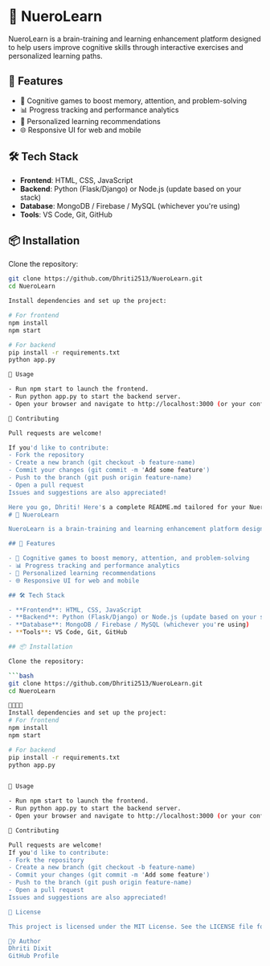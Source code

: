 # 🧠 NueroLearn

NueroLearn is a brain-training and learning enhancement platform designed to help users improve cognitive skills through interactive exercises and personalized learning paths.

## 🚀 Features

- 🧩 Cognitive games to boost memory, attention, and problem-solving
- 📊 Progress tracking and performance analytics
- 🎯 Personalized learning recommendations
- 🌐 Responsive UI for web and mobile

## 🛠️ Tech Stack

- **Frontend**: HTML, CSS, JavaScript
- **Backend**: Python (Flask/Django) or Node.js (update based on your stack)
- **Database**: MongoDB / Firebase / MySQL (whichever you're using)
- **Tools**: VS Code, Git, GitHub

## 📦 Installation

Clone the repository:

```bash
git clone https://github.com/Dhriti2513/NueroLearn.git
cd NueroLearn

Install dependencies and set up the project:

# For frontend
npm install
npm start

# For backend
pip install -r requirements.txt
python app.py

🧪 Usage

- Run npm start to launch the frontend.
- Run python app.py to start the backend server.
- Open your browser and navigate to http://localhost:3000 (or your configured port).

🤝 Contributing

Pull requests are welcome!

If you'd like to contribute:
- Fork the repository
- Create a new branch (git checkout -b feature-name)
- Commit your changes (git commit -m 'Add some feature')
- Push to the branch (git push origin feature-name)
- Open a pull request
Issues and suggestions are also appreciated!

Here you go, Dhriti! Here's a complete README.md tailored for your NueroLearn project. You can copy and paste this directly into your README.md file and tweak anything you'd like:
# 🧠 NueroLearn

NueroLearn is a brain-training and learning enhancement platform designed to help users improve cognitive skills through interactive exercises and personalized learning paths.

## 🚀 Features

- 🧩 Cognitive games to boost memory, attention, and problem-solving
- 📊 Progress tracking and performance analytics
- 🎯 Personalized learning recommendations
- 🌐 Responsive UI for web and mobile

## 🛠️ Tech Stack

- **Frontend**: HTML, CSS, JavaScript
- **Backend**: Python (Flask/Django) or Node.js (update based on your stack)
- **Database**: MongoDB / Firebase / MySQL (whichever you're using)
- **Tools**: VS Code, Git, GitHub

## 📦 Installation

Clone the repository:

```bash
git clone https://github.com/Dhriti2513/NueroLearn.git
cd NueroLearn


Install dependencies and set up the project:
# For frontend
npm install
npm start

# For backend
pip install -r requirements.txt
python app.py


🧪 Usage

- Run npm start to launch the frontend.
- Run python app.py to start the backend server.
- Open your browser and navigate to http://localhost:3000 (or your configured port).

🤝 Contributing

Pull requests are welcome!
If you'd like to contribute:
- Fork the repository
- Create a new branch (git checkout -b feature-name)
- Commit your changes (git commit -m 'Add some feature')
- Push to the branch (git push origin feature-name)
- Open a pull request
Issues and suggestions are also appreciated!

📄 License

This project is licensed under the MIT License. See the LICENSE file for details.

🙋‍♀️ Author
Dhriti Dixit
GitHub Profile

